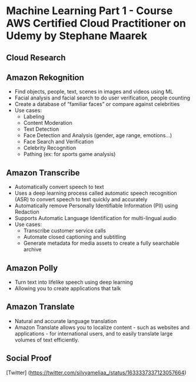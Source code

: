 
# Machine Learning Part 1 - Course AWS Certified Cloud Practitioner on Udemy by Stephane Maarek

## Cloud Research
## Amazon Rekognition
- Find objects, people, text, scenes in images and videos using ML
- Facial analysis and facial search to do user verification, people counting
- Create a database of “familiar faces” or compare against celebrities
- Use cases:
	- Labeling
	- Content Moderation
	- Text Detection
	- Face Detection and Analysis (gender, age range, emotions…)
	- Face Search and Verification
	- Celebrity Recognition
	- Pathing (ex: for sports game analysis)

## Amazon Transcribe
- Automatically convert speech to text
- Uses a deep learning process called automatic speech recognition (ASR) to convert speech to text quickly and accurately
- Automatically remove Personally Identifiable Information (PII) using Redaction
- Supports Automatic Language Identification for multi-lingual audio
- Use cases:
	- Transcribe customer service calls
	- Automate closed captioning and subtitling
	- Generate metadata for media assets to create a fully searchable archive

## Amazon Polly
- Turn text into lifelike speech using deep learning
- Allowing you to create applications that talk

## Amazon Translate
- Natural and accurate language translation
- Amazon Translate allows you to localize content - such as websites and applications - for international users, and to easily translate large volumes of text efficiently.

## Social Proof

[Twitter] (https://twitter.com/silvyameliaa_/status/1633337337123057664)
